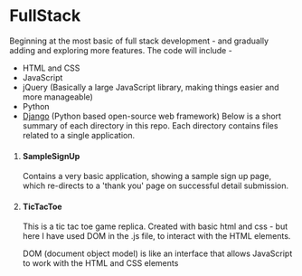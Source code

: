 # FullStack
Beginning at the most basic of full stack development - and gradually adding and exploring more features. The code will include -
  * HTML and CSS
  * JavaScript
  * jQuery (Basically a large JavaScript library, making things easier and more manageable)
  * Python
  * [Django](https://www.djangoproject.com/) (Python based open-source web framework)
Below is a short summary of each directory in this repo. Each directory contains files related to a single application.

1. #### SampleSignUp
   Contains a very basic application, showing a sample sign up page, which re-directs to a 'thank you' page on successful detail submission.

2. #### TicTacToe
   This is a tic tac toe game replica. Created with basic html and css - but here I have used DOM in the .js file, to interact with the HTML elements.
 
   DOM (document object model) is like an interface that allows JavaScript to work with the HTML and CSS elements
